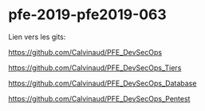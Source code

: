 # pfe-2019-pfe2019-063

Lien vers les gits:

https://github.com/Calvinaud/PFE_DevSecOps

https://github.com/Calvinaud/PFE_DevSecOps_Tiers

https://github.com/Calvinaud/PFE_DevSecOps_Database

https://github.com/Calvinaud/PFE_DevSecOps_Pentest
